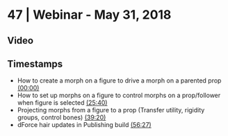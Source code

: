 # 47 | Webinar - May 31, 2018
## Video
<div class="responsive-container"><div id="player"></div></div>
<script>
      var tag = document.createElement('script');
      tag.src = "https://www.youtube.com/iframe_api";
      var firstScriptTag = document.getElementsByTagName('script')[0];
      firstScriptTag.parentNode.insertBefore(tag, firstScriptTag);
      var player;
      function onYouTubeIframeAPIReady() {
        player = new YT.Player('player', {
          videoId: 'O0_OQhPE2v8',
        });
      }
    
    function setCurrentTime(slideNum) {
    var object = [0, 1540, 2360, 3387]
    player.seekTo(object[slideNum]);
  }
</script>
    
## Timestamps
* How to create a morph on a figure to drive a morph on a parented prop <a href="javascript:void(0);" onclick="setCurrentTime(0)">(00:00)</a>
* How to set up morphs on a figure to control morphs on a prop/follower when figure is selected <a href="javascript:void(0);" onclick="setCurrentTime(1)">(25:40)</a>
* Projecting morphs from a figure to a prop (Transfer utility, rigidity groups, control bones) <a href="javascript:void(0);" onclick="setCurrentTime(2)">(39:20)</a>
* dForce hair updates in Publishing build <a href="javascript:void(0);" onclick="setCurrentTime(3)">(56:27)</a>
